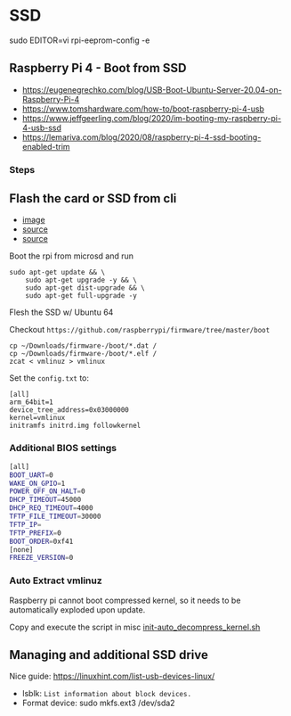 # SSD


sudo EDITOR=vi rpi-eeprom-config -e


## Raspberry Pi 4 - Boot from SSD
* https://eugenegrechko.com/blog/USB-Boot-Ubuntu-Server-20.04-on-Raspberry-Pi-4
* https://www.tomshardware.com/how-to/boot-raspberry-pi-4-usb
* https://www.jeffgeerling.com/blog/2020/im-booting-my-raspberry-pi-4-usb-ssd
* https://lemariva.com/blog/2020/08/raspberry-pi-4-ssd-booting-enabled-trim

### Steps

## Flash the card or SSD from cli

* [image](https://cdimage.ubuntu.com/releases/20.04.1/release/ubuntu-20.04.1-preinstalled-server-arm64+raspi.img.xz)
* [source](https://askubuntu.com/questions/1193232/how-do-i-use-an-img-xz-file-or-get-an-img-file-from-it)
* [source](https://ubuntu.com/download/iot/installation-media)




Boot the rpi from microsd and run

```
sudo apt-get update && \
    sudo apt-get upgrade -y && \
    sudo apt-get dist-upgrade && \
    sudo apt-get full-upgrade -y
```

Flesh the SSD w/ Ubuntu 64

Checkout `https://github.com/raspberrypi/firmware/tree/master/boot`

```
cp ~/Downloads/firmware-/boot/*.dat /
cp ~/Downloads/firmware-/boot/*.elf /
zcat < vmlinuz > vmlinux
```

Set the `config.txt` to:

```
[all]
arm_64bit=1
device_tree_address=0x03000000
kernel=vmlinux
initramfs initrd.img followkernel
```

### Additional BIOS settings

```bash
[all]
BOOT_UART=0
WAKE_ON_GPIO=1
POWER_OFF_ON_HALT=0
DHCP_TIMEOUT=45000
DHCP_REQ_TIMEOUT=4000
TFTP_FILE_TIMEOUT=30000
TFTP_IP=
TFTP_PREFIX=0
BOOT_ORDER=0xf41
[none]
FREEZE_VERSION=0
```

### Auto Extract vmlinuz

Raspberry pi cannot boot compressed kernel, so it needs to be automatically exploded upon update.

Copy and execute the script in misc [init-auto_decompress_kernel.sh](/misc/init-auto_decompress_kernel.sh)

## Managing and additional SSD drive
Nice guide: https://linuxhint.com/list-usb-devices-linux/

* lsblk: `List information about block devices.`
* Format device: sudo mkfs.ext3 /dev/sda2
